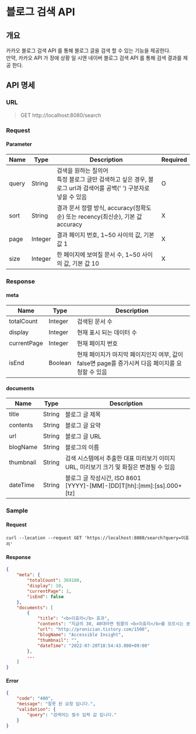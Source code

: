 # 블로그 검색 API

## 개요

카카오 블로그 검색 API 를 통해 블로그 글을 검색 할 수 있는 기능을 제공한다. <br>
만약, 카카오 API 가 장애 상황 일 시엔 네이버 블로그 검색 API 를 통해 검색 결과를 제공 한다.

## API 명세

### URL

> GET http://localhost:8080/search

### Request

#### Parameter

| Name  | Type    | Description                                                               | Required |
|-------|---------|---------------------------------------------------------------------------|----------|
| query | String  | 검색을 원하는 질의어 <br> 특정 블로그 글만 검색하고 싶은 경우, 블로그 url과 검색어를 공백(' ') 구분자로 넣을 수 있음 | O        |
| sort  | String  | 결과 문서 정렬 방식, accuracy(정확도순) 또는 recency(최신순), 기본 값 accuracy                | X        |
| page  | Integer | 결과 페이지 번호, 1~50 사이의 값, 기본 값 1                                             | X        |
| size  | Integer | 한 페이지에 보여질 문서 수, 1~50 사이의 값, 기본 값 10                                      | X        |

### Response

#### meta

| Name        | Type    | Description                                                 |
|-------------|---------|-------------------------------------------------------------|
| totalCount  | Integer | 검색된 문서 수                                                    |
| display     | Integer | 현재 표시 되는 데이터 수                                              |
| currentPage | Integer | 현재 페이지 번호                                                   |
| isEnd       | Boolean | 현재 페이지가 마지막 페이지인지 여부, 값이 false면 page를 증가시켜 다음 페이지를 요청할 수 있음 |

#### documents

| Name      | Type   | Description                                                        |
|-----------|--------|--------------------------------------------------------------------|
| title     | String | 블로그 글 제목                                                           |
| contents  | String | 블로그 글 요약                                                           |
| url       | String | 블로그 글 URL                                                          |
| blogName  | String | 블로그의 이름                                                            |
| thumbnail | String | 검색 시스템에서 추출한 대표 미리보기 이미지 URL, 미리보기 크기 및 화질은 변경될 수 있음               |
| dateTime  | String | 블로그 글 작성시간, ISO 8601 <br> [YYYY]-[MM]-[DD]T[hh]:[mm]:[ss].000+[tz] |

### Sample

#### Request
```shell
curl --location --request GET 'https://localhost:8080/search?query=이효리'
```

#### Response
```json
{
    "meta": {
        "totalCount": 369180,
        "display": 10,
        "currentPage": 1,
        "isEnd": false
    },
    "documents": [
        {
            "title": "<b>이효리</b> 효과",
            "contents": "지금의 30, 40대라면 핑클의 <b>이효리</b>를 모르시는 분들은 없을 겁니다. 그만큼 한 시대를 풍미했던 유명한 연예인인 <b>이효리</b>의 파급력에 대해서 알아보고자 합니다. 예나 지금이나 델몬트 역사상 과일주스 부동의 1위는 오렌지 주스입니다. 그런데 이게 딱 한번 뒤집힌 적이 있었는데, 바로 2003년 당시 연예계를 씹어먹던...",
            "url": "http://pronician.tistory.com/1500",
            "blogName": "Accessible Insight",
            "thumbnail": "",
            "dateTime": "2022-07-20T18:54:43.000+09:00"
        },
        ...
    ]
}
```

#### Error
```json
{
    "code": "400",
    "message": "잘못 된 요청 입니다.",
    "validation": {
        "query": "검색어는 필수 입력 값 입니다."
    }
}
```
